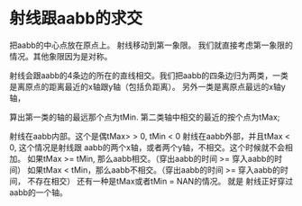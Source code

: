 # 射线跟aabb的求交

把aabb的中心点放在原点上。 射线移动到第一象限。 我们就直接考虑第一象限的情况。其他象限因为是对称。

射线会跟aabb的4条边的所在的直线相交。我们把aabb的四条边归为两类，一类是离原点的距离最近的x轴跟y轴（包括负距离）。 另外一类是离原点最远的x轴y轴，

算出第一类的轴的最远那个点为tMin. 第二类轴中相交的最近的按个点为tMax;

射线在aabb内部。这个是偶tMax> > 0, tMin < 0
射线在aabb外部，并且tMax < 0, 这个情况是射线跟 aabb的两个x轴，或者两个y轴，不相交。这个时候就不会相加。
               如果tMax >= tMin, 那么aabb相交。（穿出aabb的时间 >= 穿入aabb的时间）
               如果tMax < tMin，那么aabb不相交。（穿出aabb的时间 >= 穿入aabb的时间， 不存在相交）
               还有一种是tMax或者tMin = NAN的情况。 就是 射线正好穿过aabb的一个轴。